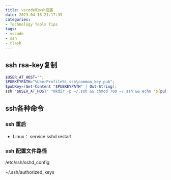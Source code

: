 ```yaml
---
title: vscode和ssh设置
date: 2023-04-18 21:17:39
categories: 
- Technology Tools Tips
tags: 
- vscode
- ssh
- clash
---
```


## ssh rsa-key复制
```powershell
$USER_AT_HOST="";
$PUBKEYPATH="%UserProfile%\.ssh\common_key.pub";
$pubKey=(Get-Content "$PUBKEYPATH" | Out-String);
ssh "$USER_AT_HOST" "mkdir -p ~/.ssh && chmod 700 ~/.ssh && echo '${pubKey}' >> ~/.ssh/authorized_keys && chmod 600 ~/.ssh/authorized_keys"
```

## ssh各种命令

### ssh 重启
- Linux： service sshd restart

### ssh 配置文件路径

/etc/ssh/sshd_config

~/.ssh/authorized_keys